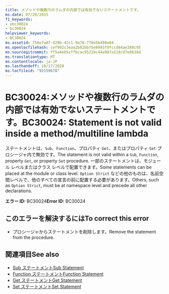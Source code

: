 ```yaml
---
title: メソッドや複数行のラムダの内部では有効でないステートメントです。
ms.date: 07/20/2015
f1_keywords:
- vbc30024
- bc30024
helpviewer_keywords:
- BC30024
ms.assetid: 758e7a8f-429b-42c1-9a78-778e5b480e04
ms.openlocfilehash: cef992c3eaa2b82bbf5e8993f9fccd64ae388c95
ms.sourcegitcommit: ff5a4eb5cffbcac9521bc44a907a118cd7e8638d
ms.translationtype: HT
ms.contentlocale: ja-JP
ms.lasthandoff: 10/17/2020
ms.locfileid: "92159678"
---
```

# <a name="bc30024-statement-is-not-valid-inside-a-methodmultiline-lambda"></a><span data-ttu-id="10e2b-102">BC30024:メソッドや複数行のラムダの内部では有効でないステートメントです。</span><span class="sxs-lookup"><span data-stu-id="10e2b-102">BC30024: Statement is not valid inside a method/multiline lambda</span></span>

<span data-ttu-id="10e2b-103">ステートメントは、`Sub`、`Function`、プロパティ `Get`、またはプロパティ `Set` プロシージャ内で無効です。</span><span class="sxs-lookup"><span data-stu-id="10e2b-103">The statement is not valid within a `Sub`, `Function`, property `Get`, or property `Set` procedure.</span></span> <span data-ttu-id="10e2b-104">一部のステートメントは、モジュール レベルまたはクラス レベルで配置できます。</span><span class="sxs-lookup"><span data-stu-id="10e2b-104">Some statements can be placed at the module or class level.</span></span> <span data-ttu-id="10e2b-105">`Option Strict` などの他のものは、名前空間レベルで、他のすべての宣言の前に配置する必要があります。</span><span class="sxs-lookup"><span data-stu-id="10e2b-105">Others, such as `Option Strict`, must be at namespace level and precede all other declarations.</span></span>

 <span data-ttu-id="10e2b-106">**エラー ID:** BC30024</span><span class="sxs-lookup"><span data-stu-id="10e2b-106">**Error ID:** BC30024</span></span>

## <a name="to-correct-this-error"></a><span data-ttu-id="10e2b-107">このエラーを解決するには</span><span class="sxs-lookup"><span data-stu-id="10e2b-107">To correct this error</span></span>

- <span data-ttu-id="10e2b-108">プロシージャからステートメントを削除します。</span><span class="sxs-lookup"><span data-stu-id="10e2b-108">Remove the statement from the procedure.</span></span>

## <a name="see-also"></a><span data-ttu-id="10e2b-109">関連項目</span><span class="sxs-lookup"><span data-stu-id="10e2b-109">See also</span></span>

- [<span data-ttu-id="10e2b-110">Sub ステートメント</span><span class="sxs-lookup"><span data-stu-id="10e2b-110">Sub Statement</span></span>](../statements/sub-statement.md)
- [<span data-ttu-id="10e2b-111">Function ステートメント</span><span class="sxs-lookup"><span data-stu-id="10e2b-111">Function Statement</span></span>](../statements/function-statement.md)
- [<span data-ttu-id="10e2b-112">Get ステートメント</span><span class="sxs-lookup"><span data-stu-id="10e2b-112">Get Statement</span></span>](../statements/get-statement.md)
- [<span data-ttu-id="10e2b-113">Set ステートメント</span><span class="sxs-lookup"><span data-stu-id="10e2b-113">Set Statement</span></span>](../statements/set-statement.md)
